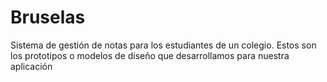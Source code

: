 # Bruselas
Sistema de gestión de notas para los estudiantes de un colegio.
Estos son los prototipos o modelos de diseño que desarrollamos para nuestra aplicación
